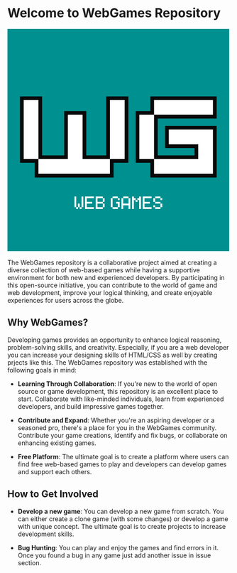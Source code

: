 
# Welcome to WebGames Repository

![web-page](assets/page_icon.png)

The WebGames repository is a collaborative project aimed at creating a diverse collection of web-based games while having a supportive environment for both new and experienced developers. By participating in this open-source initiative, you can contribute to the world of game and web development, improve your logical thinking, and create enjoyable experiences for users across the globe.
## Why WebGames?

Developing games provides an opportunity to enhance logical reasoning, problem-solving skills, and creativity. Especially, if you are a web developer you can increase your designing skills of HTML/CSS as well by creating prjects like this. The WebGames repository was established with the following goals in mind:

* **Learning Through Collaboration**: If you're new to the world of open source or game development, this repository is an excellent place to start. Collaborate with like-minded individuals, learn from experienced developers, and build impressive games together.

* **Contribute and Expand**: Whether you're an aspiring developer or a seasoned pro, there's a place for you in the WebGames community. Contribute your game creations, identify and fix bugs, or collaborate on enhancing existing games.

* **Free Platform**: The ultimate goal is to create a platform where users can find free web-based games to play and developers can develop games and support each others.
## How to Get Involved

* **Develop a new game**: You can develop a new game from scratch. You can either create a clone game (with some changes) or develop a game with unique concept. The ultimate goal is to create projects to increase development skills.

* **Bug Hunting**: You can play and enjoy the games and find errors in it. Once you found a bug in any game just add another issue in issue section.
